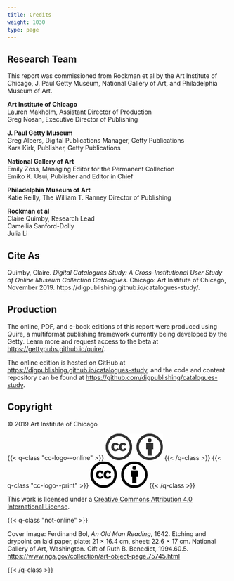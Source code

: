 ```yaml
---
title: Credits
weight: 1030
type: page
---
```


## Research Team 

This report was commissioned from Rockman et al by the Art Institute of Chicago, J. Paul Getty Museum, National Gallery of Art, and Philadelphia Museum of Art.

**Art Institute of Chicago**<br />
Lauren Makholm, Assistant Director of Production<br />
Greg Nosan, Executive Director of Publishing

**J. Paul Getty Museum**<br />
Greg Albers, Digital Publications Manager, Getty Publications<br />
Kara Kirk, Publisher, Getty Publications

**National Gallery of Art**<br />
Emily Zoss, Managing Editor for the Permanent Collection<br />
Emiko K. Usui, Publisher and Editor in Chief

**Philadelphia Museum of Art**<br />
Katie Reilly, The William T. Ranney Director of Publishing

**Rockman et al**<br />
Claire Quimby, Research Lead<br />
Camellia Sanford-Dolly<br />
Julia Li

## Cite As

Quimby, Claire. *Digital Catalogues Study: A Cross-Institutional User Study of Online Museum Collection Catalogues*. Chicago: Art Institute of Chicago, November 2019. <span class="url-string">https:&#47;&#47;digpublishing.github.io/catalogues-study/</span>.

## Production

The online, PDF, and e-book editions of this report were produced using Quire, a multiformat publishing framework currently being developed by the Getty. Learn more and request access to the beta at https://gettypubs.github.io/quire/.

The online edition is hosted on GitHub at https://digpublishing.github.io/catalogues-study, and the code and content repository can be found at https://github.com/digpublishing/catalogues-study.

## Copyright

© 2019 Art Institute of Chicago

{{< q-class "cc-logo--online" >}}
![CC BY icon](/img/cc-by--333333.png)
{{< /q-class >}}
{{< q-class "cc-logo--print" >}}
![CC BY icon](/img/cc-by--black.png)
{{< /q-class >}}

This work is licensed under a [Creative Commons Attribution 4.0 International License](https://creativecommons.org/licenses/by/4.0/).

{{< q-class "not-online" >}}

Cover image: Ferdinand Bol, *An Old Man Reading*, 1642. Etching and drypoint on laid paper, plate: 21 × 16.4 cm, sheet: 22.6 × 17 cm. National Gallery of Art, Washington. Gift of Ruth B. Benedict, 1994.60.5. https://www.nga.gov/collection/art-object-page.75745.html

{{< /q-class >}}